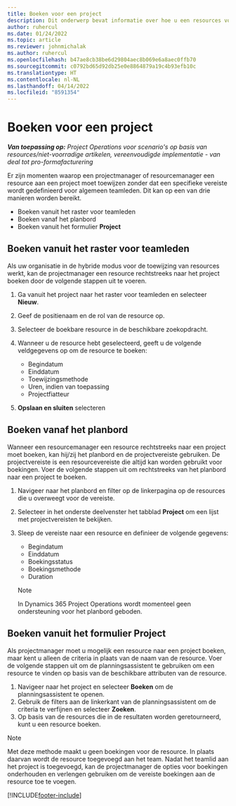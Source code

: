 ```yaml
---
title: Boeken voor een project
description: Dit onderwerp bevat informatie over hoe u een resources voor een project boekt.
author: ruhercul
ms.date: 01/24/2022
ms.topic: article
ms.reviewer: johnmichalak
ms.author: ruhercul
ms.openlocfilehash: b47ae8cb38be6d29804aec8b069e6a8aec0ffb70
ms.sourcegitcommit: c0792bd65d92db25e0e8864879a19c4b93efb10c
ms.translationtype: HT
ms.contentlocale: nl-NL
ms.lasthandoff: 04/14/2022
ms.locfileid: "8591354"
---
```

# <a name="book-to-a-project"></a>Boeken voor een project

_**Van toepassing op:** Project Operations voor scenario's op basis van resources/niet-voorradige artikelen, vereenvoudigde implementatie - van deal tot pro-formafacturering_

Er zijn momenten waarop een projectmanager of resourcemanager een resource aan een project moet toewijzen zonder dat een specifieke vereiste wordt gedefinieerd voor algemeen teamleden. Dit kan op een van drie manieren worden bereikt.

- Boeken vanuit het raster voor teamleden
- Boeken vanaf het planbord
- Boeken vanuit het formulier **Project**

## <a name="book-from-the-team-member-grid"></a>Boeken vanuit het raster voor teamleden

Als uw organisatie in de hybride modus voor de toewijzing van resources werkt, kan de projectmanager een resource rechtstreeks naar het project boeken door de volgende stappen uit te voeren.

1. Ga vanuit het project naar het raster voor teamleden en selecteer **Nieuw**.
2. Geef de positienaam en de rol van de resource op.
3. Selecteer de boekbare resource in de beschikbare zoekopdracht.
4. Wanneer u de resource hebt geselecteerd, geeft u de volgende veldgegevens op om de resource te boeken:

    - Begindatum
    - Einddatum
    - Toewijzingsmethode
    - Uren, indien van toepassing
    - Projectfiatteur

6. **Opslaan en sluiten** selecteren

## <a name="book-from-the-schedule-board"></a>Boeken vanaf het planbord

Wanneer een resourcemanager een resource rechtstreeks naar een project moet boeken, kan hij/zij het planbord en de projectvereiste gebruiken. De projectvereiste is een resourcevereiste die altijd kan worden gebruikt voor boekingen. Voer de volgende stappen uit om rechtstreeks van het planbord naar een project te boeken.

1. Navigeer naar het planbord en filter op de linkerpagina op de resources die u overweegt voor de vereiste.
2. Selecteer in het onderste deelvenster het tabblad **Project** om een lijst met projectvereisten te bekijken.
3. Sleep de vereiste naar een resource en definieer de volgende gegevens:

    - Begindatum
    - Einddatum
    - Boekingsstatus
    - Boekingsmethode
    - Duration
   
   > [!NOTE]
   > In Dynamics 365 Project Operations wordt momenteel geen ondersteuning voor het planbord geboden.   

## <a name="book-from-the-project-form"></a>Boeken vanuit het formulier Project

Als projectmanager moet u mogelijk een resource naar een project boeken, maar kent u alleen de criteria in plaats van de naam van de resource. Voer de volgende stappen uit om de planningsassistent te gebruiken om een resource te vinden op basis van de beschikbare attributen van de resource. 

1. Navigeer naar het project en selecteer **Boeken** om de planningsassistent te openen.
2. Gebruik de filters aan de linkerkant van de planningsassistent om de criteria te verfijnen en selecteer **Zoeken**.
3. Op basis van de resources die in de resultaten worden geretourneerd, kunt u een resource boeken.

> [!NOTE]
> Met deze methode maakt u geen boekingen voor de resource. In plaats daarvan wordt de resource toegevoegd aan het team. Nadat het teamlid aan het project is toegevoegd, kan de projectmanager de opties voor boekingen onderhouden en verlengen gebruiken om de vereiste boekingen aan de resource toe te voegen.


[!INCLUDE[footer-include](../includes/footer-banner.md)]
